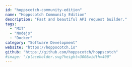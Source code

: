 ```yaml
---
id: "hoppscotch-community-edition"
name: "Hoppscotch Community Edition"
description: "Fast and beautiful API request builder."
tags:
  - "MIT"
  - "Nodejs"
  - "Docker"
category: "Software Development"
website: "https://hoppscotch.io"
github: "https://github.com/hoppscotch/hoppscotch"
#image: "/placeholder.svg?height=300&width=400"
---
```


